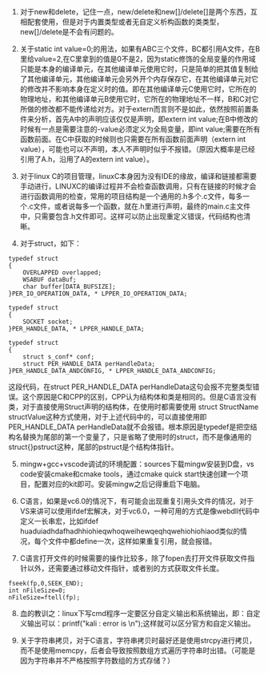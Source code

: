 1.  对于new和delete，记住一点，new/delete和new[]/delete[]是两个东西，互相配套使用，但是对于内置类型或者无自定义析构函数的类类型，new[]/delete是不会有问题的。

2. 关于static int value=0;的用法，如果有ABC三个文件，BC都引用A文件，在B里给value=2,在C里拿到的值是0不是2，因为static修饰的全局变量的作用域只能是本身的编译单元，在其他编译单元使用它时，只是简单的把其值复制给了其他编译单元，其他编译单元会另外开个内存保存它，在其他编译单元对它的修改并不影响本身在定义时的值。即在其他编译单元C使用它时，它所在的物理地址，和其他编译单元B使用它时，它所在的物理地址不一样，B和C对它所做的修改都不能传递给对方。对于extern而言则不是如此，依然按照前置条件来分析，首先A中的声明应该仅仅是声明，即extern int value;在B中修改的时候有一点是需要注意的-value必须定义为全局变量，即int value;需要在所有函数前面。在C中获取的时候则也只需要在所有函数前面声明（extern int value），可能也可以不声明，本人不声明时似乎不报错。（原因大概率是已经引用了A.h，沿用了A的extern int value）。

3.  对于linux C的项目管理，linuxC本身因为没有IDE的缘故，编译和链接都需要手动进行，LINUXC的编译过程并不会检查函数调用，只有在链接的时候才会进行函数调用的检查，常用的项目结构是一个通用的.h多个.c文件，每多一个.c文件，或者说每多一个函数，就在.h里进行声明，最终的main.c主文件中，只需要包含.h文件即可。这样可以防止出现重定义错误，代码结构也清晰。

4.  对于struct，如下：
```
typedef struct
{
	OVERLAPPED overlapped;
	WSABUF dataBuf;
	char buffer[DATA_BUFSIZE];
}PER_IO_OPERATION_DATA, * LPPER_IO_OPERATION_DATA;

typedef struct
{
	SOCKET socket;
}PER_HANDLE_DATA, * LPPER_HANDLE_DATA;

typedef struct
{
	struct s_conf* conf;
	struct PER_HANDLE_DATA perHandleData;
}PER_HANDLE_DATA_ANDCONFIG, * LPPER_HANDLE_DATA_ANDCONFIG;
```
这段代码，在struct PER_HANDLE_DATA perHandleData这句会报不完整类型错误。这个原因是C和CPP的区别，CPP认为结构体和类是相同的。但是C语言没有类，对于直接使用Struct声明的结构体，在使用时都需要使用 struct StructName structValue这种方式使用，对于上述代码中的，可以直接使用即PER_HANDLE_DATA perHandleData就不会报错。根本原因是typedef是把空结构名替换为尾部的第一个变量了，只是省略了使用时的struct，而不是像通用的struct{}pstruct这种，尾部的pstruct是个结构体指针。

5. mingw+gcc+vscode调试的环境配置：sources下载mingw安装到D盘，vs code安装cmake和cmake tools，通过cmake quick start快速创建一个项目，配置对应的kit即可。安装mingw之后记得重启下电脑。

6. C语言，如果是vc6.0的情况下，有可能会出现重复引用头文件的情况，对于VS来讲可以使用ifdef宏解决，对于vc6.0，一种可用的方式是像webdll代码中定义一长串宏，比如ifdef huaduiadhdafhadhhiohieqwhoqweihewqeqhqwehiohiohiaod类似的情况，每个文件中都define一次，这样如果重复引用，就会报错。

7. C语言打开文件的时候需要的操作比较多，除了fopen去打开文件获取文件指针以外，还需要通过移动文件指针，或者别的方式获取文件长度。
```
fseek(fp,0,SEEK_END);
int nFileSize=0;
nFileSize=ftell(fp);
```

8. 血的教训之：linux下写cmd程序一定要区分自定义输出和系统输出，即：自定义输出可以：printf("kali : error is \n");这样就可以区分官方和自定义输出。

9. 关于字符串拷贝，对于C语言，字符串拷贝时最好还是使用strcpy进行拷贝，而不是使用memcpy，后者会导致按照数组方式遍历字符串时出错。（可能是因为字符串并不严格按照字符数组的方式存储？）